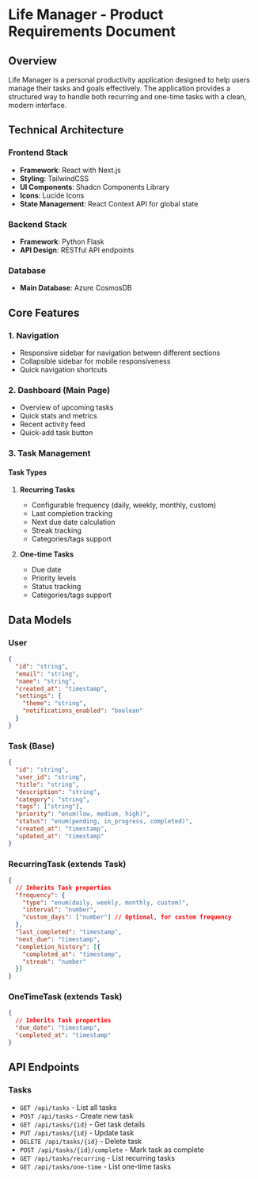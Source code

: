 # Life Manager - Product Requirements Document

## Overview
Life Manager is a personal productivity application designed to help users manage their tasks and goals effectively. The application provides a structured way to handle both recurring and one-time tasks with a clean, modern interface.

## Technical Architecture

### Frontend Stack
- **Framework**: React with Next.js
- **Styling**: TailwindCSS
- **UI Components**: Shadcn Components Library
- **Icons**: Lucide Icons
- **State Management**: React Context API for global state


### Backend Stack
- **Framework**: Python Flask
- **API Design**: RESTful API endpoints


### Database
- **Main Database**: Azure CosmosDB


## Core Features

### 1. Navigation
- Responsive sidebar for navigation between different sections
- Collapsible sidebar for mobile responsiveness
- Quick navigation shortcuts

### 2. Dashboard (Main Page)
- Overview of upcoming tasks
- Quick stats and metrics
- Recent activity feed
- Quick-add task button

### 3. Task Management

#### Task Types
1. **Recurring Tasks**
   - Configurable frequency (daily, weekly, monthly, custom)
   - Last completion tracking
   - Next due date calculation
   - Streak tracking
   - Categories/tags support

2. **One-time Tasks**
   - Due date
   - Priority levels
   - Status tracking
   - Categories/tags support



## Data Models

### User
```json
{
  "id": "string",
  "email": "string",
  "name": "string",
  "created_at": "timestamp",
  "settings": {
    "theme": "string",
    "notifications_enabled": "boolean"
  }
}
```

### Task (Base)
```json
{
  "id": "string",
  "user_id": "string",
  "title": "string",
  "description": "string",
  "category": "string",
  "tags": ["string"],
  "priority": "enum(low, medium, high)",
  "status": "enum(pending, in_progress, completed)",
  "created_at": "timestamp",
  "updated_at": "timestamp"
}
```

### RecurringTask (extends Task)
```json
{
  // Inherits Task properties
  "frequency": {
    "type": "enum(daily, weekly, monthly, custom)",
    "interval": "number",
    "custom_days": ["number"] // Optional, for custom frequency
  },
  "last_completed": "timestamp",
  "next_due": "timestamp",
  "completion_history": [{
    "completed_at": "timestamp",
    "streak": "number"
  }]
}
```

### OneTimeTask (extends Task)
```json
{
  // Inherits Task properties
  "due_date": "timestamp",
  "completed_at": "timestamp"
}
```

## API Endpoints


### Tasks
- `GET /api/tasks` - List all tasks
- `POST /api/tasks` - Create new task
- `GET /api/tasks/{id}` - Get task details
- `PUT /api/tasks/{id}` - Update task
- `DELETE /api/tasks/{id}` - Delete task
- `POST /api/tasks/{id}/complete` - Mark task as complete
- `GET /api/tasks/recurring` - List recurring tasks
- `GET /api/tasks/one-time` - List one-time tasks


